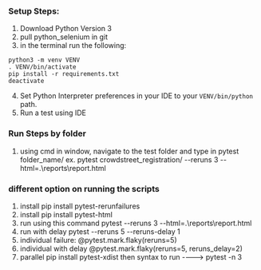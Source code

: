### Setup Steps:
1. Download Python Version 3 
2. pull python_selenium in git
3. in the terminal run the following: 
```
python3 -m venv VENV
. VENV/bin/activate
pip install -r requirements.txt 
deactivate
```
4. Set Python Interpreter preferences in your IDE to your `VENV/bin/python` path.
3. Run a test using IDE

### Run Steps by folder
1. using cmd in window, navigate to the test folder and type in pytest folder_name/
ex. pytest crowdstreet_registration/ --reruns 3 --html=.\reports\report.html

### different option on running the scripts
1. install pip install pytest-rerunfailures
2. install pip install pytest-html
2. run using this command pytest --reruns 3 --html=.\reports\report.html
3. run with delay pytest --reruns 5 --reruns-delay 1
4. individual failure: @pytest.mark.flaky(reruns=5)
5. individual with delay @pytest.mark.flaky(reruns=5, reruns_delay=2)
6. parallel pip install pytest-xdist then syntax to run ----> pytest -n 3
